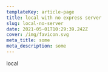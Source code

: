 ```yaml
---
templateKey: article-page
title: local with no express server
slug: local-no-server
date: 2021-05-01T10:29:39.242Z
cover: /img/favicon.svg
meta_title: some
meta_description: some
---
```

local